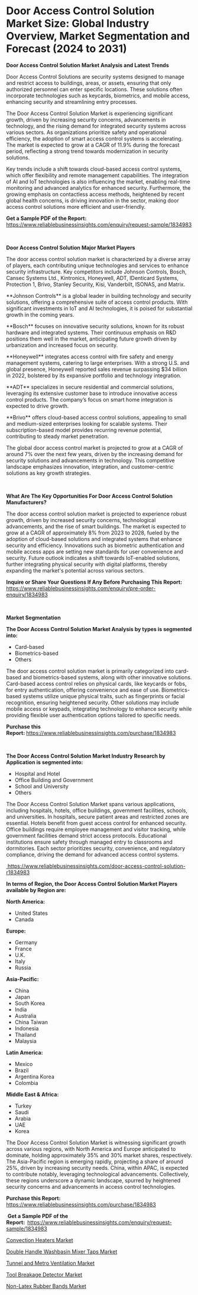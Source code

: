 <p><h1>Door Access Control Solution Market Size: Global Industry Overview, Market Segmentation and Forecast (2024 to 2031)</h1></p><p><strong>Door Access Control Solution Market Analysis and Latest Trends</strong></p>
<p><p>Door Access Control Solutions are security systems designed to manage and restrict access to buildings, areas, or assets, ensuring that only authorized personnel can enter specific locations. These solutions often incorporate technologies such as keycards, biometrics, and mobile access, enhancing security and streamlining entry processes.</p><p>The Door Access Control Solution Market is experiencing significant growth, driven by increasing security concerns, advancements in technology, and the rising demand for integrated security systems across various sectors. As organizations prioritize safety and operational efficiency, the adoption of smart access control systems is accelerating. The market is expected to grow at a CAGR of 11.9% during the forecast period, reflecting a strong trend towards modernization in security solutions.</p><p>Key trends include a shift towards cloud-based access control systems, which offer flexibility and remote management capabilities. The integration of AI and IoT technologies is also influencing the market, enabling real-time monitoring and advanced analytics for enhanced security. Furthermore, the growing emphasis on contactless access methods, heightened by recent global health concerns, is driving innovation in the sector, making door access control solutions more efficient and user-friendly.</p></p>
<p><strong>Get a Sample PDF of the Report:&nbsp;</strong> <a href="https://www.reliablebusinessinsights.com/enquiry/request-sample/1834983?utm_campaign=1135&utm_medium=2&utm_source=Github&utm_content=ia&utm_term=16102024&utm_id=door-access-control-solution">https://www.reliablebusinessinsights.com/enquiry/request-sample/1834983</a></p>
<p>&nbsp;</p>
<p><strong>Door Access Control Solution Major Market Players</strong></p>
<p><p>The door access control solution market is characterized by a diverse array of players, each contributing unique technologies and services to enhance security infrastructure. Key competitors include Johnson Controls, Bosch, Cansec Systems Ltd., Kintronics, Honeywell, ADT, IDenticard Systems, Protection 1, Brivo, Stanley Security, Kisi, Vanderbilt, ISONAS, and Matrix.</p><p>**Johnson Controls** is a global leader in building technology and security solutions, offering a comprehensive suite of access control products. With significant investments in IoT and AI technologies, it is poised for substantial growth in the coming years.</p><p>**Bosch** focuses on innovative security solutions, known for its robust hardware and integrated systems. Their continuous emphasis on R&D positions them well in the market, anticipating future growth driven by urbanization and increased focus on security.</p><p>**Honeywell** integrates access control with fire safety and energy management systems, catering to large enterprises. With a strong U.S. and global presence, Honeywell reported sales revenue surpassing $34 billion in 2022, bolstered by its expansive portfolio and technology integration.</p><p>**ADT** specializes in secure residential and commercial solutions, leveraging its extensive customer base to introduce innovative access control products. The company’s focus on smart home integration is expected to drive growth.</p><p>**Brivo** offers cloud-based access control solutions, appealing to small and medium-sized enterprises looking for scalable systems. Their subscription-based model provides recurring revenue potential, contributing to steady market penetration.</p><p>The global door access control market is projected to grow at a CAGR of around 7% over the next few years, driven by the increasing demand for security solutions and advancements in technology. This competitive landscape emphasizes innovation, integration, and customer-centric solutions as key growth strategies.</p></p>
<p>&nbsp;</p>
<p><strong>What Are The Key Opportunities For Door Access Control Solution Manufacturers?</strong></p>
<p><p>The door access control solution market is projected to experience robust growth, driven by increased security concerns, technological advancements, and the rise of smart buildings. The market is expected to grow at a CAGR of approximately 8% from 2023 to 2028, fueled by the adoption of cloud-based solutions and integrated systems that enhance security and efficiency. Innovations such as biometric authentication and mobile access apps are setting new standards for user convenience and security. Future outlook indicates a shift towards IoT-enabled solutions, further integrating physical security with digital platforms, thereby expanding the market's potential across various sectors.</p></p>
<p><strong>Inquire or Share Your Questions If Any Before Purchasing This Report:</strong> <a href="https://www.reliablebusinessinsights.com/enquiry/pre-order-enquiry/1834983?utm_campaign=1135&utm_medium=2&utm_source=Github&utm_content=ia&utm_term=16102024&utm_id=door-access-control-solution">https://www.reliablebusinessinsights.com/enquiry/pre-order-enquiry/1834983</a></p>
<p>&nbsp;</p>
<p><strong>Market Segmentation</strong></p>
<p><strong>The Door Access Control Solution Market Analysis by types is segmented into:</strong></p>
<p><ul><li>Card-based</li><li>Biometrics-based</li><li>Others</li></ul></p>
<p><p>The door access control solution market is primarily categorized into card-based and biometrics-based systems, along with other innovative solutions. Card-based access control relies on physical cards, like keycards or fobs, for entry authentication, offering convenience and ease of use. Biometrics-based systems utilize unique physical traits, such as fingerprints or facial recognition, ensuring heightened security. Other solutions may include mobile access or keypads, integrating technology to enhance security while providing flexible user authentication options tailored to specific needs.</p></p>
<p><strong>Purchase this Report:&nbsp;</strong><a href="https://www.reliablebusinessinsights.com/purchase/1834983?utm_campaign=1135&utm_medium=2&utm_source=Github&utm_content=ia&utm_term=16102024&utm_id=door-access-control-solution">https://www.reliablebusinessinsights.com/purchase/1834983</a></p>
<p>&nbsp;</p>
<p><strong>The Door Access Control Solution Market Industry Research by Application is segmented into:</strong></p>
<p><ul><li>Hospital and Hotel</li><li>Office Building and Government</li><li>School and University</li><li>Others</li></ul></p>
<p><p>The Door Access Control Solution Market spans various applications, including hospitals, hotels, office buildings, government facilities, schools, and universities. In hospitals, secure patient areas and restricted zones are essential. Hotels benefit from guest access control for enhanced security. Office buildings require employee management and visitor tracking, while government facilities demand strict access protocols. Educational institutions ensure safety through managed entry to classrooms and dormitories. Each sector prioritizes security, convenience, and regulatory compliance, driving the demand for advanced access control systems.</p></p>
<p><a href="https://www.reliablebusinessinsights.com/door-access-control-solution-r1834983?utm_campaign=1135&utm_medium=2&utm_source=Github&utm_content=ia&utm_term=16102024&utm_id=door-access-control-solution">&nbsp;https://www.reliablebusinessinsights.com/door-access-control-solution-r1834983</a></p>
<p><strong>In terms of Region, the Door Access Control Solution Market Players available by Region are:</strong></p>
<p>
    <p> <strong> North America: </strong>
        <ul>
            <li>United States</li>
            <li>Canada</li>
        </ul>
        </p> 
    <p> <strong> Europe: </strong>
        <ul>
            <li>Germany</li>
            <li>France</li>
            <li>U.K.</li>
            <li>Italy</li>
            <li>Russia</li>
        </ul>
        </p> 
    <p> <strong> Asia-Pacific: </strong>
        <ul>
            <li>China</li>
            <li>Japan</li>
            <li>South Korea</li>
            <li>India</li>
            <li>Australia</li>
            <li>China Taiwan</li>
            <li>Indonesia</li>
            <li>Thailand</li>
            <li>Malaysia</li>
        </ul>
        </p> 
    <p> <strong> Latin America: </strong>
        <ul>
            <li>Mexico</li>
            <li>Brazil</li>
            <li>Argentina Korea</li>
            <li>Colombia</li>
        </ul>
        </p> 
    <p> <strong> Middle East & Africa: </strong>
        <ul>
            <li>Turkey</li>
            <li>Saudi</li>
            <li>Arabia</li>
            <li>UAE</li>
            <li>Korea</li>
        </ul>
    </p>
    </p>
<p><p>The Door Access Control Solution Market is witnessing significant growth across various regions, with North America and Europe anticipated to dominate, holding approximately 35% and 30% market shares, respectively. The Asia-Pacific region is emerging rapidly, projecting a share of around 25%, driven by increasing security needs. China, within APAC, is expected to contribute notably, leveraging technological advancements. Collectively, these regions underscore a dynamic landscape, spurred by heightened security concerns and advancements in access control technologies.</p></p>
<p><strong>Purchase this Report: </strong><a href="https://www.reliablebusinessinsights.com/purchase/1834983?utm_campaign=1135&utm_medium=2&utm_source=Github&utm_content=ia&utm_term=16102024&utm_id=door-access-control-solution">https://www.reliablebusinessinsights.com/purchase/1834983</a></p>
<p>&nbsp;<strong>Get a Sample PDF of the Report:&nbsp;&nbsp;</strong><a href="https://www.reliablebusinessinsights.com/enquiry/request-sample/1834983?utm_campaign=1135&utm_medium=2&utm_source=Github&utm_content=ia&utm_term=16102024&utm_id=door-access-control-solution">https://www.reliablebusinessinsights.com/enquiry/request-sample/1834983</a></p>
<p><strong></strong></p>
<p><p><a href="https://issuu.com/reportprime-2/docs/convection-heaters-market-size-2030_bc8b5732b288c6?utm_campaign=1135&utm_medium=2&utm_source=Github&utm_content=ia&utm_term=16102024&utm_id=door-access-control-solution">Convection Heaters Market</a></p><p><a href="https://www.linkedin.com/pulse/double-handle-washbasin-mixer-taps-market-revolution-size-mkjvc?trk=public_post_embed_feed-article-content&utm_campaign=1135&utm_medium=2&utm_source=Github&utm_content=ia&utm_term=16102024&utm_id=door-access-control-solution">Double Handle Washbasin Mixer Taps Market</a></p><p><a href="https://github.com/ellinutterosx5/Market-Research-Report-List-1/blob/main/tunnel-and-metro-ventilation-market.md?utm_campaign=1135&utm_medium=2&utm_source=Github&utm_content=ia&utm_term=16102024&utm_id=door-access-control-solution">Tunnel and Metro Ventilation Market</a></p><p><a href="https://www.linkedin.com/pulse/global-tool-breakage-detector-industry-research-report-competitive-sywrc?trk=public_post_embed_feed-article-content&utm_campaign=1135&utm_medium=2&utm_source=Github&utm_content=ia&utm_term=16102024&utm_id=door-access-control-solution">Tool Breakage Detector Market</a></p><p><a href="https://github.com/baldonopiturbeu/Market-Research-Report-List-1/blob/main/non-latex-rubber-bands-market.md?utm_campaign=1135&utm_medium=2&utm_source=Github&utm_content=ia&utm_term=16102024&utm_id=door-access-control-solution">Non-Latex Rubber Bands Market</a></p></p>